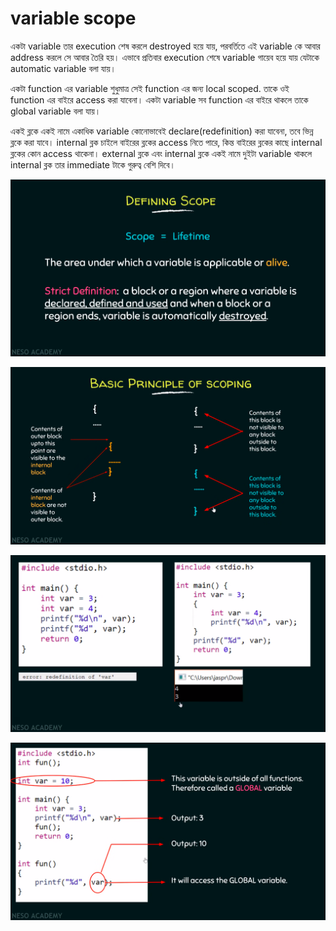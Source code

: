 # variable scope

একটা variable তার execution শেষ করলে destroyed হয়ে যায়, পরবর্তিতে এই variable কে আবার address করলে সে আবার তৈরি হয়। এভাবে প্রতিবার execution শেষে variable গায়েব হয়ে যায় যেটাকে automatic variable বলা যায়।

একটা  function এর variable শুধুমাত্র সেই function এর জন্য local scoped. তাকে ওই function এর বাইরে access করা যাবেনা। একটা variable সব function এর বাইরে থাকলে তাকে global variable বলা যায়।&#x20;

একই ব্লকে একই নামে একাধিক variable কোনোভাবেই declare(redefinition) করা যাবেনা, তবে ভিন্ন ব্লকে করা যাবে। internal ব্লক চাইলে বাইরের ব্লকের access নিতে পারে, কিন্ত বাইরের ব্লকের কাছে internal ব্লকের কোন access থাকেনা। external ব্লকে এবং internal ব্লকে একই নামে দুইটা variable থাকলে internal ব্লক তার immediate টাকে গুরুত্ব বেশি দিবে।&#x20;

![](../.gitbook/assets/scope.png)

![](../.gitbook/assets/scope-details.png)

![](../.gitbook/assets/scope-example.png)

![](<../.gitbook/assets/global variable.png>)

